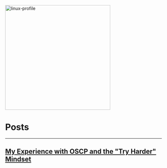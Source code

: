 
<img width="338" alt="linux-profile" src="https://github.com/shellph1sh/shellph1sh.github.io/assets/55106700/2da36f90-844d-4095-808f-5e47131095f4">

# Posts
---

## [My Experience with OSCP and the "Try Harder" Mindset](https://shellph1sh.github.io/2023/12/27/OSCP.html)
